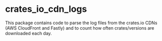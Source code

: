 crates_io_cdn_logs
===============================================================================

This package contains code to parse the log files from the crates.io CDNs
(AWS CloudFront and Fastly) and to count how often crates/versions are
downloaded each day.
